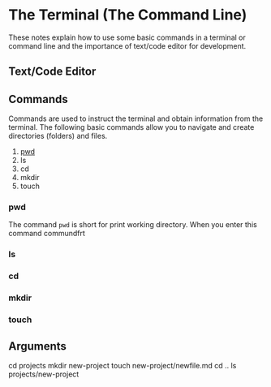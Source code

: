# The Terminal (The Command Line)

These notes explain how to use some basic commands in a terminal or command line and the importance of text/code editor for development.

## Text/Code Editor

## Commands

Commands are used to instruct the terminal and obtain information from the terminal. The following basic commands allow you to navigate and create directories (folders) and files.

1. [pwd](/###pwd)
2. ls
3. cd
4. mkdir
5. touch

### pwd

The command `pwd` is short for print working directory. When you enter this command commundfrt 

### ls

### cd

### mkdir

### touch

## Arguments

cd projects
mkdir new-project
touch new-project/newfile.md
cd ..
ls projects/new-project
